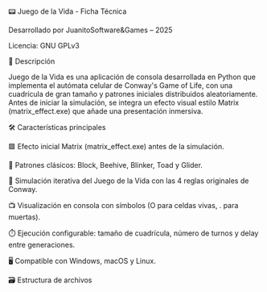 📟 Juego de la Vida - Ficha Técnica

Desarrollado por JuanitoSoftware&Games – 2025

Licencia: GNU GPLv3

🧾 Descripción

Juego de la Vida es una aplicación de consola desarrollada en Python que implementa el autómata celular de Conway's Game of Life, con una cuadrícula de gran tamaño y patrones iniciales distribuidos aleatoriamente.
Antes de iniciar la simulación, se integra un efecto visual estilo Matrix (matrix_effect.exe) que añade una presentación inmersiva.

🛠️ Características principales

🟩 Efecto inicial Matrix (matrix_effect.exe) antes de la simulación.

🎲 Patrones clásicos: Block, Beehive, Blinker, Toad y Glider.

🔄 Simulación iterativa del Juego de la Vida con las 4 reglas originales de Conway.

📺 Visualización en consola con símbolos (O para celdas vivas, . para muertas).

⏱️ Ejecución configurable: tamaño de cuadrícula, número de turnos y delay entre generaciones.

🖥️ Compatible con Windows, macOS y Linux.

🗃️ Estructura de archivos
